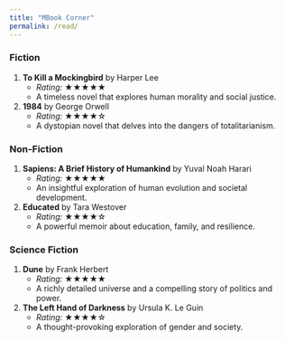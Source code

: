 ```yaml
---
title: "MBook Corner"
permalink: /read/
---
```



### Fiction
1. **To Kill a Mockingbird** by Harper Lee
   - *Rating:* ★★★★★
   - A timeless novel that explores human morality and social justice.
2. **1984** by George Orwell
   - *Rating:* ★★★★☆
   - A dystopian novel that delves into the dangers of totalitarianism.

### Non-Fiction
1. **Sapiens: A Brief History of Humankind** by Yuval Noah Harari
   - *Rating:* ★★★★★
   - An insightful exploration of human evolution and societal development.
2. **Educated** by Tara Westover
   - *Rating:* ★★★★☆
   - A powerful memoir about education, family, and resilience.

### Science Fiction
1. **Dune** by Frank Herbert
   - *Rating:* ★★★★★
   - A richly detailed universe and a compelling story of politics and power.
2. **The Left Hand of Darkness** by Ursula K. Le Guin
   - *Rating:* ★★★★☆
   - A thought-provoking exploration of gender and society.

